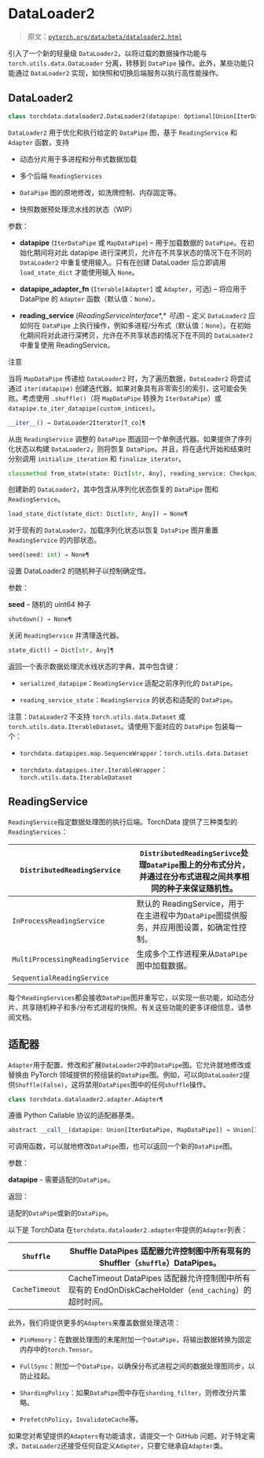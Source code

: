 # DataLoader2

> 原文：[`pytorch.org/data/beta/dataloader2.html`](https://pytorch.org/data/beta/dataloader2.html)

引入了一个新的轻量级 `DataLoader2`，以将过载的数据操作功能与 `torch.utils.data.DataLoader` 分离，转移到 `DataPipe` 操作。此外，某些功能只能通过 `DataLoader2` 实现，如快照和切换后端服务以执行高性能操作。

## DataLoader2[](#id1 "跳转到此标题")

```py
class torchdata.dataloader2.DataLoader2(datapipe: Optional[Union[IterDataPipe, MapDataPipe]], datapipe_adapter_fn: Optional[Union[Iterable[Adapter], Adapter]] = None, reading_service: Optional[ReadingServiceInterface] = None)¶
```

`DataLoader2` 用于优化和执行给定的 `DataPipe` 图，基于 `ReadingService` 和 `Adapter` 函数，支持

+   动态分片用于多进程和分布式数据加载

+   多个后端 `ReadingServices`

+   `DataPipe` 图的原地修改，如洗牌控制、内存固定等。

+   快照数据预处理流水线的状态（WIP）

参数：

+   **datapipe** (`IterDataPipe` 或 `MapDataPipe`) – 用于加载数据的 `DataPipe`。在初始化期间将对此 datapipe 进行深拷贝，允许在不共享状态的情况下在不同的 `DataLoader2` 中重复使用输入。只有在创建 DataLoader 后立即调用 `load_state_dict` 才能使用输入 `None`。

+   **datapipe_adapter_fn** (`Iterable[Adapter]` 或 `Adapter`，可选) – 将应用于 DataPipe 的 `Adapter` 函数（默认值：`None`）。

+   **reading_service** (*ReadingServiceInterface**,* *可选*) – 定义 `DataLoader2` 应如何在 `DataPipe` 上执行操作，例如多进程/分布式（默认值：`None`）。在初始化期间将对此进行深拷贝，允许在不共享状态的情况下在不同的 `DataLoader2` 中重复使用 ReadingService。

注意

当将 `MapDataPipe` 传递给 `DataLoader2` 时，为了遍历数据，`DataLoader2` 将尝试通过 `iter(datapipe)` 创建迭代器。如果对象具有非零索引的索引，这可能会失败。考虑使用 `.shuffle()`（将 `MapDataPipe` 转换为 `IterDataPipe`）或 `datapipe.to_iter_datapipe(custom_indices)`。

```py
__iter__() → DataLoader2Iterator[T_co]¶
```

从由 `ReadingService` 调整的 `DataPipe` 图返回一个单例迭代器。如果提供了序列化状态以构建 `DataLoader2`，则将恢复 `DataPipe`。并且，将在迭代开始和结束时分别调用 `initialize_iteration` 和 `finalize_iterator`。

```py
classmethod from_state(state: Dict[str, Any], reading_service: CheckpointableReadingServiceInterface) → DataLoader2[T_co]¶
```

创建新的 `DataLoader2`，其中包含从序列化状态恢复的 `DataPipe` 图和 `ReadingService`。

```py
load_state_dict(state_dict: Dict[str, Any]) → None¶
```

对于现有的 `DataLoader2`，加载序列化状态以恢复 `DataPipe` 图并重置 `ReadingService` 的内部状态。

```py
seed(seed: int) → None¶
```

设置 DataLoader2 的随机种子以控制确定性。

参数：

**seed** – 随机的 uint64 种子

```py
shutdown() → None¶
```

关闭 `ReadingService` 并清理迭代器。

```py
state_dict() → Dict[str, Any]¶
```

返回一个表示数据处理流水线状态的字典，其中包含键：

+   `serialized_datapipe`：`ReadingService` 适配之前序列化的 `DataPipe`。

+   `reading_service_state`：`ReadingService` 的状态和适配的 `DataPipe`。

注意：`DataLoader2` 不支持 `torch.utils.data.Dataset` 或 `torch.utils.data.IterableDataset`。请使用下面对应的 `DataPipe` 包装每一个：

+   `torchdata.datapipes.map.SequenceWrapper`：`torch.utils.data.Dataset`

+   `torchdata.datapipes.iter.IterableWrapper`：`torch.utils.data.IterableDataset`

## ReadingService[](#readingservice "跳转到此标题")

`ReadingService`指定数据处理图的执行后端。TorchData 提供了三种类型的`ReadingServices`：

| `DistributedReadingService` | `DistributedReadingSerivce`处理`DataPipe`图上的分布式分片，并通过在分布式进程之间共享相同的种子来保证随机性。 |
| --- | --- |
| `InProcessReadingService` | 默认的 ReadingService，用于在主进程中为`DataPipe`图提供服务，并应用图设置，如确定性控制。 |
| `MultiProcessingReadingService` | 生成多个工作进程来从`DataPipe`图中加载数据。 |
| `SequentialReadingService` |  |

每个`ReadingServices`都会接收`DataPipe`图并重写它，以实现一些功能，如动态分片、共享随机种子和多/分布式进程的快照。有关这些功能的更多详细信息，请参阅文档。

## 适配器[](#adapter "跳转到此标题")

`Adapter`用于配置、修改和扩展`DataLoader2`中的`DataPipe`图。它允许就地修改或替换由 PyTorch 领域提供的预组装的`DataPipe`图。例如，可以向`DataLoader2`提供`Shuffle(False)`，这将禁用`DataPipes`图中的任何`shuffle`操作。

```py
class torchdata.dataloader2.adapter.Adapter¶
```

遵循 Python Callable 协议的适配器基类。

```py
abstract __call__(datapipe: Union[IterDataPipe, MapDataPipe]) → Union[IterDataPipe, MapDataPipe]¶
```

可调用函数，可以就地修改`DataPipe`图，也可以返回一个新的`DataPipe`图。

参数：

**datapipe** - 需要适配的`DataPipe`。

返回：

适配的`DataPipe`或新的`DataPipe`。

以下是 TorchData 在`torchdata.dataloader2.adapter`中提供的`Adapter`列表：

| `Shuffle` | Shuffle DataPipes 适配器允许控制图中所有现有的 Shuffler（`shuffle`）DataPipes。 |
| --- | --- |
| `CacheTimeout` | CacheTimeout DataPipes 适配器允许控制图中所有现有的 EndOnDiskCacheHolder（`end_caching`）的超时时间。 |

此外，我们将提供更多的`Adapters`来覆盖数据处理选项：

+   `PinMemory`：在数据处理图的末尾附加一个`DataPipe`，将输出数据转换为固定内存中的`torch.Tensor`。

+   `FullSync`：附加一个`DataPipe`，以确保分布式进程之间的数据处理图同步，以防止挂起。

+   `ShardingPolicy`：如果`DataPipe`图中存在`sharding_filter`，则修改分片策略。

+   `PrefetchPolicy`，`InvalidateCache`等。

如果您对希望提供的`Adapters`有功能请求，请提交一个 GitHub 问题。对于特定需求，`DataLoader2`还接受任何自定义`Adapter`，只要它继承自`Adapter`类。
